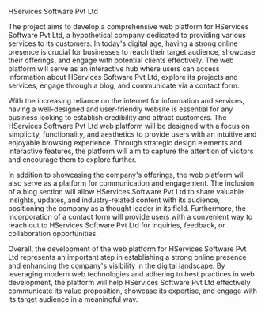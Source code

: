 HServices Software Pvt Ltd


The project aims to develop a comprehensive web platform for HServices Software Pvt Ltd, a hypothetical company dedicated to providing various services to its customers. In today's digital age, having a strong online presence is crucial for businesses to reach their target audience, showcase their offerings, and engage with potential clients effectively. The web platform will serve as an interactive hub where users can access information about HServices Software Pvt Ltd, explore its projects and services, engage through a blog, and communicate via a contact form.

With the increasing reliance on the internet for information and services, having a well-designed and user-friendly website is essential for any business looking to establish credibility and attract customers. The HServices Software Pvt Ltd web platform will be designed with a focus on simplicity, functionality, and aesthetics to provide users with an intuitive and enjoyable browsing experience. Through strategic design elements and interactive features, the platform will aim to capture the attention of visitors and encourage them to explore further.

In addition to showcasing the company's offerings, the web platform will also serve as a platform for communication and engagement. The inclusion of a blog section will allow HServices Software Pvt Ltd to share valuable insights, updates, and industry-related content with its audience, positioning the company as a thought leader in its field. Furthermore, the incorporation of a contact form will provide users with a convenient way to reach out to HServices Software Pvt Ltd for inquiries, feedback, or collaboration opportunities.

Overall, the development of the web platform for HServices Software Pvt Ltd represents an important step in establishing a strong online presence and enhancing the company's visibility in the digital landscape. By leveraging modern web technologies and adhering to best practices in web development, the platform will help HServices Software Pvt Ltd effectively communicate its value proposition, showcase its expertise, and engage with its target audience in a meaningful way.
